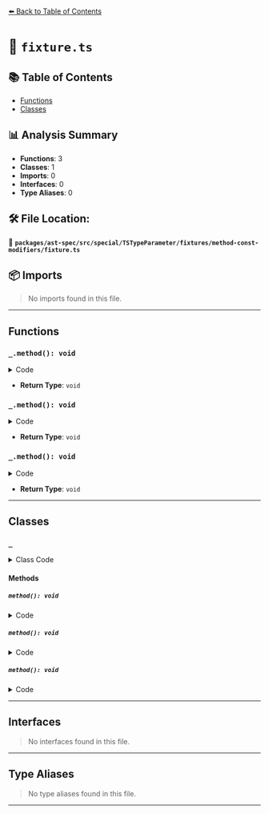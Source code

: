 [⬅️ Back to Table of Contents](../../../../../../../index.md)

# 📄 `fixture.ts`

## 📚 Table of Contents

- [Functions](#functions)
- [Classes](#classes)

## 📊 Analysis Summary

- **Functions**: 3
- **Classes**: 1
- **Imports**: 0
- **Interfaces**: 0
- **Type Aliases**: 0

## 🛠️ File Location:
📂 **`packages/ast-spec/src/special/TSTypeParameter/fixtures/method-const-modifiers/fixture.ts`**

## 📦 Imports

> No imports found in this file.


---

## Functions

### `_.method(): void`

<details><summary>Code</summary>

```ts
method<const T>() {}
```
</details>

- **Return Type**: `void`
### `_.method(): void`

<details><summary>Code</summary>

```ts
method<const T extends U>() {}
```
</details>

- **Return Type**: `void`
### `_.method(): void`

<details><summary>Code</summary>

```ts
method<T, const U>() {}
```
</details>

- **Return Type**: `void`

---

## Classes

### `_`

<details><summary>Class Code</summary>

```ts
class _ {
  method<const T>() {}
  method<const T extends U>() {}
  method<T, const U>() {}
}
```
</details>

#### Methods

##### `method(): void`

<details><summary>Code</summary>

```ts
method<const T>() {}
```
</details>

##### `method(): void`

<details><summary>Code</summary>

```ts
method<const T extends U>() {}
```
</details>

##### `method(): void`

<details><summary>Code</summary>

```ts
method<T, const U>() {}
```
</details>


---

## Interfaces

> No interfaces found in this file.


---

## Type Aliases

> No type aliases found in this file.


---